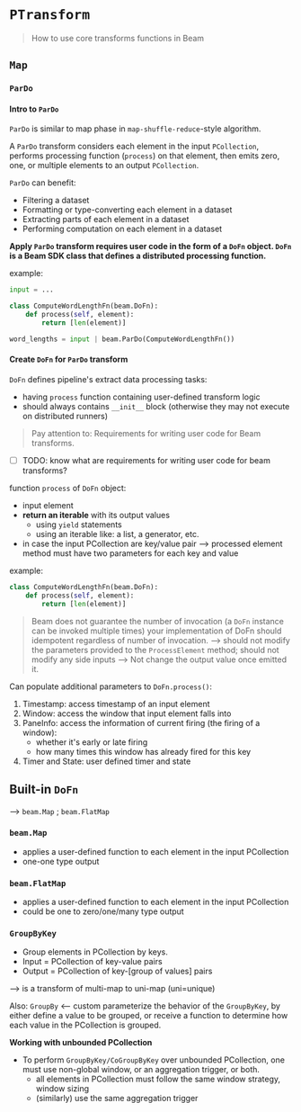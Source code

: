 # `PTransform`

> How to use core transforms functions in Beam

## `Map`

### `ParDo`

#### Intro to `ParDo`

`ParDo` is similar to map phase in `map-shuffle-reduce`-style algorithm.

A `ParDo` transform considers each element in the input `PCollection`, performs processing function (`process`) on that element, then emits zero, one, or multiple elements to an output `PCollection`.

`ParDo` can benefit:
- Filtering a dataset
- Formatting or type-converting each element in a dataset
- Extracting parts of each element in a dataset
- Performing computation on each element in a dataset

**Apply `ParDo` transform requires user code in the form of a `DoFn` object. `DoFn` is a Beam SDK class that defines a distributed processing function.**

example:
```python
input = ...

class ComputeWordLengthFn(beam.DoFn):
    def process(self, element):
        return [len(element)]

word_lengths = input | beam.ParDo(ComputeWordLengthFn())
```

#### Create `DoFn` for `ParDo` transform

`DoFn` defines pipeline's extract data processing tasks:
- having `process` function containing user-defined transform logic
- should always contains `__init__` block (otherwise they may not execute on distributed runners)

> Pay attention to: Requirements for writing user code for Beam transforms. <??>

- [ ] TODO: know what are requirements for writing user code for beam transforms?

function `process` of `DoFn` object:
- input element
- **return an iterable** with its output values
    + using `yield` statements
    + using an iterable like: a list, a generator, etc.
- in case the input PCollection are key/value pair --> processed element method must have two parameters for each key and value

example:

```python
class ComputeWordLengthFn(beam.DoFn):
    def process(self, element):
        return [len(element)]
```

> Beam does not guarantee the number of invocation (a `DoFn` instance can be invoked multiple times) your implementation of DoFn should idempotent regardless of number of invocation. -->  should not modify the parameters provided to the `ProcessElement` method; should not modify any side inputs --> Not change the output value once emitted it.

Can populate additional parameters to `DoFn.process()`:

1. Timestamp: access timestamp of an input element
2. Window: access the window that input element falls into
3. PaneInfo: access the information of current firing (the firing of a window):
    + whether it's early or late firing
    + how many times this window has already fired for this key
4. Timer and State: user defined timer and state

## Built-in `DoFn`

--> `beam.Map` ; `beam.FlatMap`

### `beam.Map`

- applies a user-defined function to each element in the input PCollection
- one-one type output

### `beam.FlatMap`

- applies a user-defined function to each element in the input PCollection
- could be one to zero/one/many type output

### `GroupByKey`

- Group elements in PCollection by keys.
- Input = PCollection of key-value pairs
- Output = PCollection of key-[group of values] pairs

--> is a transform of multi-map to uni-map (uni=unique)

Also: `GroupBy` <-- custom parameterize the behavior of the `GroupByKey`, by either define a value to be grouped, or receive a function to determine how each value in the PCollection is grouped.

**Working with unbounded PCollection**

- To perform `GroupByKey/CoGroupByKey` over unbounded PCollection, one must use non-global window, or an aggregation trigger, or both.
    + all elements in PCollection must follow the same window strategy, window sizing
    + (similarly) use the same aggregation trigger

